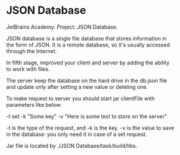 # JSON Database
JetBrains Academy. Project: JSON Database.

JSON database is a single file database that stores information in</br>
the form of JSON. It is a remote database, so it's usually accessed</br>
through the Internet.

In fifth stage, improved your client and server by adding the ability</br>
to work with files.

The server keep the database on the hard drive in the db.json file</br>
and update only after setting a new value or deleting one.

To make request to server you should start jar clientFile with</br>
parameters like below:</br>

-t set -k "Some key" -v "Here is some text to store on the server"

-t is the type of the request, and -k is the key. -v is the value to save</br>
in the database: you only need it in case of a set request.


Jar file is located by ./JSON Database/task/build/libs.